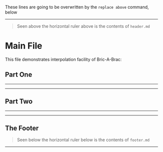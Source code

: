 
These lines are going to be overwritten by the `replace above` command, below


<!-- <<<replace above 'header.md'>>> -->
-----------------------------------------------------------

> Seen above the horizontal ruler above is the contents of `header.md`

# Main File

This file demonstrates interpolation facility of Bric-A-Brac:

## Part One

-----------------------------------------------------------
<!-- <<<insert below 'part1.md'>>> -->
-----------------------------------------------------------

## Part Two

-----------------------------------------------------------
<!-- <<<insert 'part2.md'>UNIQUE56>> -->
-----------------------------------------------------------

## The Footer

> Seen below the horizontal ruler below is the contents of `footer.md`

-----------------------------------------------------------
<!-- <<<replace below 'footer.md'>>> -->



